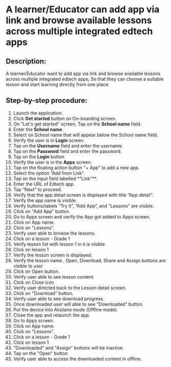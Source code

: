 # A learner/Educator can add app via link and browse available lessons across multiple integrated edtech apps

## Description:
A learner/Educator want to add app via link and browse available lessons across multiple integrated edtech apps,
So that they can choose a suitable lesson and start learning directly from one place.

## Step-by-step procedure:

1. Launch the application.
2. Click **Get started** button on On-boarding screen.
3. On "Let's get started" screen, Tap on the **School name** field.
4. Enter the **School name**.
5. Select on School name that will appear below the School name field.
6. Verify the user is in **Login** screen.
7. Tap on the **Username** field and enter the username.
8. Tap on the **Password** field and enter the password.
9. Tap on the **Login** button.
10. Verify the user is in the **Apps** screen.
11. Tap on the floating action button "+ App" to add a new app.
12. Select the option “Add from Link”.
13. Tap on the input field labelled *“Link”**.
14. Enter the URL of Edtech app.
15. Tap “Next” to proceed.
16. Verify that the app detail screen is displayed with title “App detail”.
17. Verify the app name is visible.
18. Verify buttons/labels “Try it”, “Add App”, and “Lessons” are visible.
19. Click on "Add App" button.
20. Go to Apps screen and verify the App got added to Apps screen.
21. Click on App name.
22. Click on "Lessons".
23. Verify user able to browse the lessons.
24. Click on a lesson - Grade 1
25. Verify lesson list with lesson 1 in it is visible
26. Click on lesson 1
27. Verify the lesson screen is displayed.
28. Verify the lesson name , Open, Download, Share and Assign buttons are visible to user
29. Click on Open button.
30. Verify user able to see lesson content
31. Click on Close icon
32. Verify user directed back to the Lesson detail screen.
33. Click on "Download" button.
34. Verify user able to see download progress.
35. Once downloaded user will able to see "Downloaded" button.
36. Put the device into Airplane mode (Offline mode).
37. Close the app and relaunch the app.
38. Go to Apps screen.
39. Click on App name.
40. Click on "Lessons". 
41. Click on a lesson - Grade 1 
42. Click on lesson 1
43. "Downloaded" and "Assign" buttons will be inactive.
44. Tap on the "Open" button
45. Verify user able to access the downloaded content in offline. 